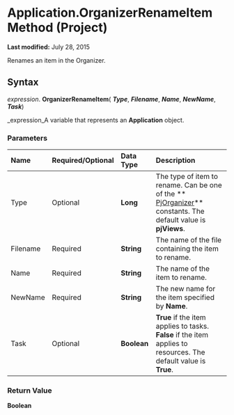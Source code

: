 
# Application.OrganizerRenameItem Method (Project)

 **Last modified:** July 28, 2015

Renames an item in the Organizer.

## Syntax

 _expression_. **OrganizerRenameItem**( **_Type_**,  **_Filename_**,  **_Name_**,  **_NewName_**,  **_Task_**)

 _expression_A variable that represents an  **Application** object.


### Parameters



|**Name**|**Required/Optional**|**Data Type**|**Description**|
|:-----|:-----|:-----|:-----|
|Type|Optional| **Long**|The type of item to rename. Can be one of the  ** [PjOrganizer](d176be88-4df9-3826-c806-f7f650fffb39.md)** constants. The default value is **pjViews**.|
|Filename|Required| **String**|The name of the file containing the item to rename.|
|Name|Required| **String**|The name of the item to rename.|
|NewName|Required| **String**|The new name for the item specified by  **Name**.|
|Task|Optional| **Boolean**| **True** if the item applies to tasks. **False** if the item applies to resources. The default value is **True**.|

### Return Value

 **Boolean**

